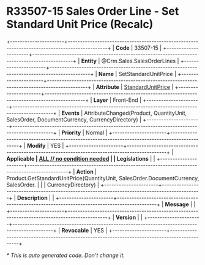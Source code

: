 ﻿---
erp.type: front-end-business-rule
erp.entity: Crm.Sales.SalesOrderLines
---

# R33507-15 Sales Order Line - Set Standard Unit Price (Recalc)
+----------------------+----------------------------------------------------------------------------------------------+
| **Code**             | 33507-15                                                                                     |
+----------------------+----------------------------------------------------------------------------------------------+
| **Entity**           | @Crm.Sales.SalesOrderLines                                                                   |
+----------------------+----------------------------------------------------------------------------------------------+
| **Name**             | SetStandardUnitPrice                                                                         |
+----------------------+----------------------------------------------------------------------------------------------+
| **Attribute**        | [StandardUnitPrice](../entities/Crm.Sales.SalesOrderLines.md#standardunitprice)              |
+----------------------+----------------------------------------------------------------------------------------------+
| **Layer**            | Front-End                                                                                    |
+----------------------+----------------------------------------------------------------------------------------------+
| **Events**           | AttributeChanged(Product, QuantityUnit, SalesOrder, DocumentCurrency, CurrencyDirectory)     |
+----------------------+----------------------------------------------------------------------------------------------+
| **Priority**         | Normal                                                                                       |
+----------------------+----------------------------------------------------------------------------------------------+
| **Modify**           | YES                                                                                          |
+----------------------+----------------------------------------------------------------------------------------------+
| **Applicable         | [ALL // no condition needed](xref:applicable-legislations)                                   |
| Legislations**       |                                                                                              |
+----------------------+----------------------------------------------------------------------------------------------+
| **Action**           | Product.GetStandardUnitPrice(QuantityUnit, SalesOrder.DocumentCurrency, SalesOrder.          |
|                      | CurrencyDirectory)                                                                           |
+----------------------+----------------------------------------------------------------------------------------------+
| **Description**      |                                                                                              |
+----------------------+----------------------------------------------------------------------------------------------+
| **Message**          |                                                                                              |
+----------------------+----------------------------------------------------------------------------------------------+
| **Version**          |                                                                                              |
+----------------------+----------------------------------------------------------------------------------------------+
| **Revocable**        | YES                                                                                          |
+----------------------+----------------------------------------------------------------------------------------------+

*\* This is auto generated code. Don't change it.*
